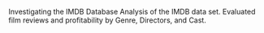 Investigating the IMDB Database
Analysis of the IMDB data set. Evaluated film reviews and profitability by Genre, Directors, and Cast.

